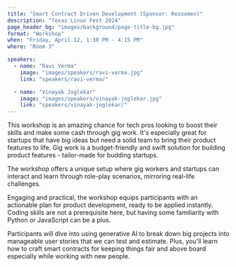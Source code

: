 ```yaml
---
title: "Smart Contract Driven Development (Sponsor: Rezoomex)"
description: "Texas Linux Fest 2024"
page_header_bg: "images/background/page-title-bg.jpg"
format: "Workshop"
when: "Friday, April 12, 1:30 PM - 4:15 PM"
where: "Room 3"

speakers:
  - name: "Ravi Verma"
    image: "images/speakers/ravi-verma.jpg"
    link: "speakers/ravi-verma/"

  - name: "Vinayak Joglekar"
    image: "images/speakers/vinayak-joglekar.jpg"
    link: "speakers/vinayak-joglekar/"
---
```


This workshop is an amazing chance for tech pros looking to boost their skills
and make some cash through gig work. It's especially great for startups that
have big ideas but need a solid team to bring their product features to life.
Gig work is a budget-friendly and swift solution for building product features -
tailor-made for budding startups.

The workshop offers a unique setup where gig workers and startups can interact
and learn through role-play scenarios, mirroring real-life challenges.

Engaging and practical, the workshop equips participants with an actionable
plan for product development, ready to be applied instantly. Coding skills are
not a prerequisite here, but having some familiarity with Python or JavaScript
can be a plus.

Participants will dive into using generative AI to break down big projects into
manageable user stories that we can test and estimate. Plus, you'll learn how
to craft smart contracts for keeping things fair and above board especially
while working with new people.
